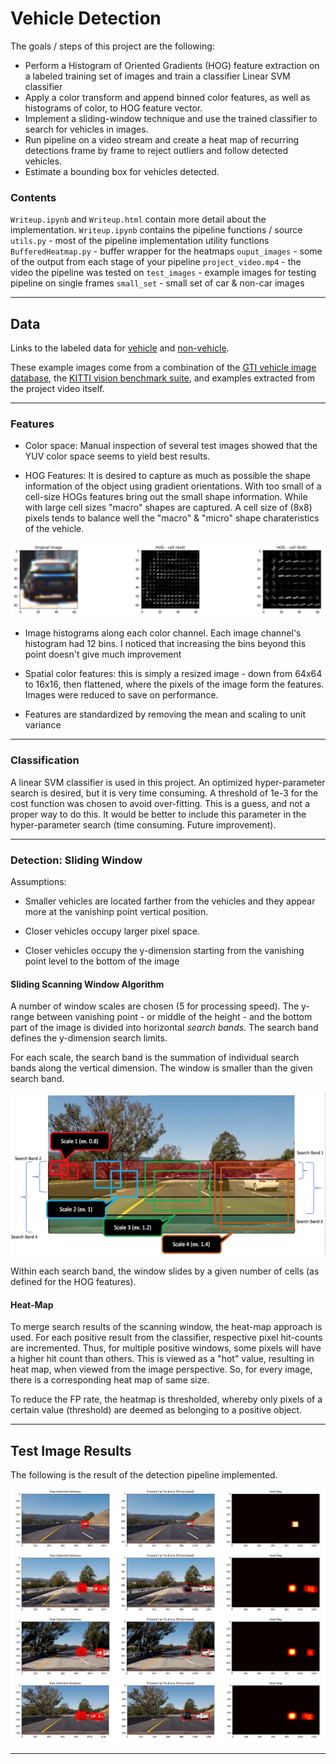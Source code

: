 # Vehicle Detection

The goals / steps of this project are the following:

* Perform a Histogram of Oriented Gradients (HOG) feature extraction on a labeled training set of images and train a classifier Linear SVM classifier
* Apply a color transform and append binned color features, as well as histograms of color, to HOG feature vector. 
* Implement a sliding-window technique and use the trained classifier to search for vehicles in images.
* Run pipeline on a video stream and create a heat map of recurring detections frame by frame to reject outliers and follow detected vehicles.
* Estimate a bounding box for vehicles detected.

### Contents

`Writeup.ipynb` and `Writeup.html` contain more detail about the implementation.
`Writeup.ipynb` contains the pipeline functions / source
`utils.py` - most of the pipeline implementation utility functions
`BufferedHeatmap.py` - buffer wrapper for the heatmaps
`ouput_images` - some of the output from each stage of your pipeline
`project_video.mp4` - the video the pipeline was tested on
`test_images` -  example images for testing pipeline on single frames
`small_set` - small set of car & non-car images

---

## Data
Links to the labeled data for [vehicle](https://s3.amazonaws.com/udacity-sdc/Vehicle_Tracking/vehicles.zip) and [non-vehicle](https://s3.amazonaws.com/udacity-sdc/Vehicle_Tracking/non-vehicles.zip).

These example images come from a combination of the [GTI vehicle image database](http://www.gti.ssr.upm.es/data/Vehicle_database.html), the [KITTI vision benchmark suite](http://www.cvlibs.net/datasets/kitti/), and examples extracted from the project video itself.

---


### Features

* Color space: Manual inspection of several test images showed that the YUV color space seems to yield best results.

* HOG Features: It is desired to capture as much as possible the shape information of the object using gradient orientations. With too small of a cell-size HOGs features bring out the small shape information. While with large cell sizes "macro" shapes are captured. A cell size of (8x8) pixels tends to balance well the "macro" & "micro" shape charateristics of the vehicle.


![HOGExample](output_images/HOG_Example.png)


* Image histograms along each color channel. Each image channel's histogram had 12 bins. I noticed that increasing the bins beyond this point doesn't give much improvement

* Spatial color features: this is simply a resized image - down from 64x64 to 16x16, then flattened, where the pixels of the image form the features. Images were reduced to save on performance.


* Features are standardized by removing the mean and scaling to unit variance


---

### Classification

A linear SVM classifier is used in this project. An optimized hyper-parameter search is desired, but it is very time consuming. 
A threshold of 1e-3 for the cost function was chosen to avoid over-fitting. This is a guess, and not a proper way to do this. It would be better to include this parameter in the hyper-parameter search (time consuming. Future improvement).


---

### Detection: Sliding Window

Assumptions: 

* Smaller vehicles are located farther from the vehicles and they appear more at the vanishinp point vertical position.

* Closer vehicles occupy larger pixel space. 

* Closer vehicles occupy the y-dimension starting from the vanishing point level to the bottom of the image


#### Sliding Scanning Window Algorithm
A number of window scales are chosen (5 for processing speed). The y-range between vanishing point - or middle of the height - and the bottom part of the image is divided into horizontal *search bands*. The search band defines the y-dimension search limits. 

For each scale, the search band is the summation of individual search bands along the vertical dimension. The window is smaller than the given search band.

![Scaled Windows](output_images/Scanning_Visualization_0.png)

Within each search band, the window slides by a given number of cells (as defined for the HOG features).


#### Heat-Map
To merge search results of the scanning window, the heat-map approach is used. For each positive result from the classifier, respective pixel hit-counts are incremented. Thus, for multiple positive windows, some pixels will have a higher hit count than others. This is viewed as a "hot" value, resulting in heat map, when viewed from the image perspective. So, for every image, there is a corresponding heat map of same size. 

To reduce the FP rate, the heatmap is thresholded, whereby only pixels of a certain value (threshold) are deemed as belonging to a positive object. 

---

## Test Image Results

The following is the result of the detection pipeline implemented.

![TestResults](output_images/Test_Results.png)


---
